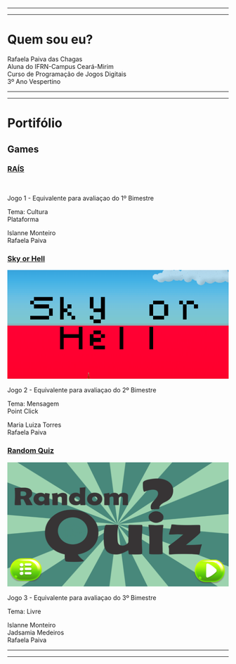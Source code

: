 * * *   
* * *   

# Quem sou eu?

 Rafaela Paiva das Chagas  
 Aluna do IFRN-Campus Ceará-Mirim  
 Curso de Programação de Jogos Digitais  
 3º Ano Vespertino

* * *   
* * * 

# Portifólio  

## Games    


### [RAÍS](https://...)  

[![]()]()  

Jogo 1 - Equivalente para avaliaçao do 1º Bimestre

Tema: Cultura  
Plataforma  

Islanne Monteiro  
Rafaela Paiva  
  

### [Sky or Hell]()

[![](SoH.png)](https://rafaelapaivva.github.io/JogoSkyOrHelll/)  

Jogo 2 - Equivalente para avaliaçao do 2º Bimestre  

Tema: Mensagem   
Point Click  

Maria Luiza Torres  
Rafaela Paiva   

  
### [Random Quiz]()

[![](RQ.png)](https://jadsamiamedeiros.github.io/randomquiz/)    

Jogo 3 - Equivalente para avaliaçao do 3º Bimestre  

Tema: Livre  

Islanne Monteiro  
Jadsamia Medeiros  
Rafaela Paiva  

* * *   
* * *   
